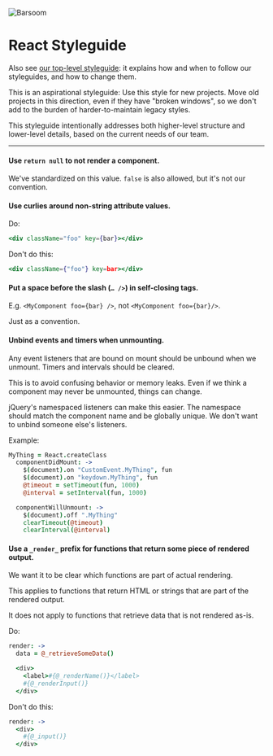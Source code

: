![Barsoom](http://barsoom.se/barsoom.png)

# React Styleguide

Also see [our top-level styleguide](/styleguide): it explains how and when to follow our styleguides, and how to change them.

This is an aspirational styleguide: Use this style for new projects. Move old projects in this direction, even if they have "broken windows", so we don't add to the burden of harder-to-maintain legacy styles.

This styleguide intentionally addresses both higher-level structure and lower-level details, based on the current needs of our team.

---


#### Use `return null` to not render a component.

We've standardized on this value. `false` is also allowed, but it's not our convention.


#### Use curlies around non-string attribute values.

Do:

``` jsx
<div className="foo" key={bar}></div>
```

Don't do this:

``` jsx
<div className={"foo"} key=bar></div>
```

#### Put a space before the slash (`… />`) in self-closing tags.

E.g. `<MyComponent foo={bar} />`, not `<MyComponent foo={bar}/>`.

Just as a convention.


#### Unbind events and timers when unmounting.

Any event listeners that are bound on mount should be unbound when we unmount. Timers and intervals should be cleared.

This is to avoid confusing behavior or memory leaks. Even if we think a component may never be unmounted, things can change.

jQuery's namespaced listeners can make this easier. The namespace should match the component name and be globally unique. We don't want to unbind someone else's listeners.

Example:

``` coffee
MyThing = React.createClass
  componentDidMount: ->
    $(document).on "CustomEvent.MyThing", fun
    $(document).on "keydown.MyThing", fun
    @timeout = setTimeout(fun, 1000)
    @interval = setInterval(fun, 1000)

  componentWillUnmount: ->
    $(document).off ".MyThing"
    clearTimeout(@timeout)
    clearInterval(@interval)
```


#### Use a `_render_` prefix for functions that return some piece of rendered output.

We want it to be clear which functions are part of actual rendering.

This applies to functions that return HTML or strings that are part of the rendered output.

It does not apply to functions that retrieve data that is not rendered as-is.

Do:

``` coffee
render: ->
  data = @_retrieveSomeData()

  <div>
    <label>#{@_renderName()}</label>
    #{@_renderInput()}
  </div>
```

Don't do this:

``` coffee
render: ->
  <div>
    #{@_input()}
  </div>
```
